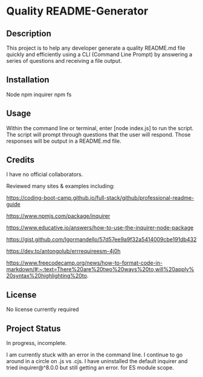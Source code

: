 # Quality README-Generator

## Description

This project is to help any developer generate a quality README.md file quickly and efficiently using a CLI (Command Line Prompt) by answering a series of questions and receiving a file output.

## Installation
Node 
npm inquirer
npm fs

## Usage

Within the command line or terminal, enter [node index.js] to run the script. The script will prompt through questions that the user will respond. Those responses will be output in a README.md file.

## Credits

I have no official collaborators.

Reviewed many sites & examples including:

https://coding-boot-camp.github.io/full-stack/github/professional-readme-guide

https://www.npmjs.com/package/inquirer

https://www.educative.io/answers/how-to-use-the-inquirer-node-package

https://gist.github.com/Igormandello/57d57ee9a9f32a5414009cbe191db432

https://dev.to/antongolub/errrequireesm-4j0h

https://www.freecodecamp.org/news/how-to-format-code-in-markdown/#:~:text=There%20are%20two%20ways%20to,will%20apply%20syntax%20highlighting%20to.

## License

No license currently required


## Project Status

In progress, incomplete. 

I am currently stuck with an error in the command line. I continue to go around in a circle on .js vs .cjs. I have uninstalled the default inquirer and tried inquirer@^8.0.0 but still getting an error. for ES module scope.

